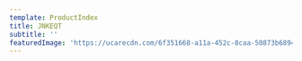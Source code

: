 ```yaml
---
template: ProductIndex
title: JNKEQT
subtitle: ''
featuredImage: 'https://ucarecdn.com/6f351668-a11a-452c-8caa-50873b6894e7/'
---
```


